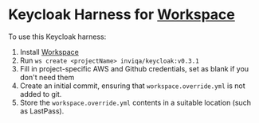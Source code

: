# Keycloak Harness for [Workspace]

To use this Keycloak harness:

1. Install [Workspace]
2. Run `ws create <projectName> inviqa/keycloak:v0.3.1`
3. Fill in project-specific AWS and Github credentials, set as blank if you don't need them
4. Create an initial commit, ensuring that `workspace.override.yml` is not added to git.
5. Store the `workspace.override.yml` contents in a suitable location (such as LastPass).

[Workspace]:https://github.com/my127/workspace
